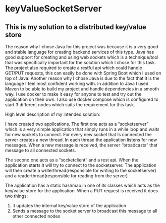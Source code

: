 # keyValueSocketServer

## This is my solution to a distributed key/value store

The reason why I chose Java for this project was because it is a very good and stable language for creating backend services of this type. Java has good support for creating and using web sockets which is a technique/tool that was specifically important for the solution which I chose for this task. The project also required to create a restful api which could handle GET/PUT requests, this can easily be done with Spring Boot which I used on top of Java. Another reason why I chose Java is due to the fact that it is the language I feel most confident working with. In addition to Java I used Maven to be able to build my project and handle dependencies in a smooth way. I use docker to make it easy for anyone to test and try out the application on their own. I also use docker compose which is configured to start 3 different nodes which suits the requirement for this task.

High level description of my intended solution: 

I have created two applications. The first one acts as a “socketserver” which is a very simple application that simply runs in a while loop and waits for new sockets to connect. For every new socket that Is connected the server creates a new thread. In each thread the application listens for new messages. When a new message is received, the server “broadcasts” that message to all connected sockets.

The second one acts as a “socketclient” and a rest api. When the application starts it will try to connect to the socketserver. The application will then create a writerthread(responsible for writing to the socketserver) and a readerthread(responsible for reading from the server)

The application has a static hashmap in one of its classes which acts as the key/value store for the application. When a PUT request is received it does two things: 

1.	It updates the internal key/value store of the application
2.	Sends a message to the socket server to broadcast this message to all other connected nodes
